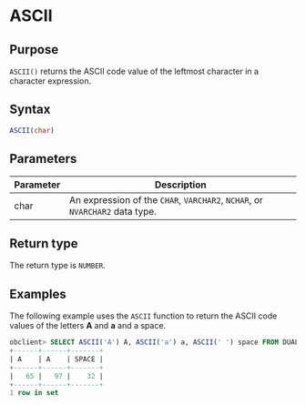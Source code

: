 # ASCII

## Purpose

`ASCII()` returns the ASCII code value of the leftmost character in a character expression.

## Syntax

```sql
ASCII(char)
```

## Parameters

| Parameter | Description |
|------|---------------------------------------------------|
| char | An expression of the `CHAR`, `VARCHAR2`, `NCHAR`, or `NVARCHAR2` data type.  |

## Return type

The return type is `NUMBER`.

## Examples

The following example uses the `ASCII` function to return the ASCII code values of the letters **A** and **a** and a space.

```sql
obclient> SELECT ASCII('A') A, ASCII('a') a, ASCII(' ') space FROM DUAL;
+------+------+-------+
| A    | A    | SPACE |
+------+------+-------+
|   65 |   97 |    32 |
+------+------+-------+
1 row in set
```
